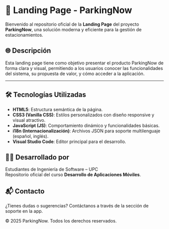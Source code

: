 # 🚗 Landing Page - ParkingNow

Bienvenido al repositorio oficial de la **Landing Page** del proyecto **ParkingNow**, una solución moderna y eficiente para la gestión de estacionamientos.

## 🌐 Descripción

Esta landing page tiene como objetivo presentar el producto ParkingNow de forma clara y visual, permitiendo a los usuarios conocer las funcionalidades del sistema, su propuesta de valor, y cómo acceder a la aplicación.

---
## 🛠️ Tecnologías Utilizadas

- **HTML5**: Estructura semántica de la página.
- **CSS3 (Vanilla CSS)**: Estilos personalizados con diseño responsive y visual atractivo.
- **JavaScript (JS)**: Comportamiento dinámico y funcionalidades básicas.
- **i18n (Internacionalización)**: Archivos JSON para soporte multilenguaje (español, inglés).
- **Visual Studio Code**: Editor principal para el desarrollo.



## 👨‍💻 Desarrollado por

Estudiantes de Ingeniería de Software – UPC  
Repositorio oficial del curso **Desarrollo de Aplicaciones Móviles**.



## 📬 Contacto

¿Tienes dudas o sugerencias? Contáctanos a través de la sección de soporte en la app.


© 2025 ParkingNow. Todos los derechos reservados.